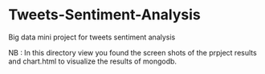 # Tweets-Sentiment-Analysis
Big data mini project for tweets sentiment analysis

NB : In this directory view you found the screen shots of the prpject results and chart.html to visualize the results of mongodb. 
